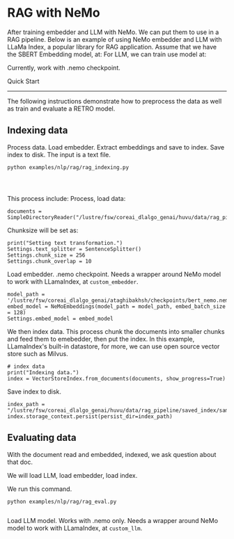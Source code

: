 RAG with NeMo
================

After training embedder and LLM with NeMo. We can put them to use in a RAG pipeline. 
Below is an example of using NeMo embedder and LLM with LLaMa Index, a popular library for RAG application.
Assume that we have the SBERT Embedding model, at:
For LLM, we can train use model at:

Currently, work with .nemo checkpoint.


Quick Start
************
The following instructions demonstrate how to preprocess the data as well as train and evaluate a RETRO model.

Indexing data
-------------------

Process data. Load embedder. Extract embeddings and save to index. Save index to disk. The input is a text file.

```
python examples/nlp/rag/rag_indexing.py




```

This process include:
Process, load data:

```
documents = SimpleDirectoryReader("/lustre/fsw/coreai_dlalgo_genai/huvu/data/rag_pipeline/sample_data/").load_data()
```

Chunksize will be set as:
```
print("Setting text transformation.")
Settings.text_splitter = SentenceSplitter()
Settings.chunk_size = 256
Settings.chunk_overlap = 10
```

Load embedder. .nemo checkpoint. Needs a wrapper around NeMo model to work with LLamaIndex, at `custom_embedder`.
```
model_path = '/lustre/fsw/coreai_dlalgo_genai/ataghibakhsh/checkpoints/bert_nemo.nemo'
embed_model = NeMoEmbeddings(model_path = model_path, embed_batch_size = 128)
Settings.embed_model = embed_model
```

We then index data. This process chunk the documents into smaller chunks and feed them to emebedder, then put the index. 
In this example, LLamaIndex's built-in datastore, for more, we can use open source vector store such as Milvus.
```
# index data
print("Indexing data.")
index = VectorStoreIndex.from_documents(documents, show_progress=True)
```

Save index to disk.
```
index_path = "/lustre/fsw/coreai_dlalgo_genai/huvu/data/rag_pipeline/saved_index/sample_index"
index.storage_context.persist(persist_dir=index_path)
```


Evaluating data
-----------------------

With the document read and embedded, indexed, we ask question about that doc.

We will load LLM, load embedder, load index.

We run this command.


```
python examples/nlp/rag/rag_eval.py


```

Load LLM model. Works with .nemo only. Needs a wrapper around NeMo model to work with LLamaIndex, at `custom_llm`.





